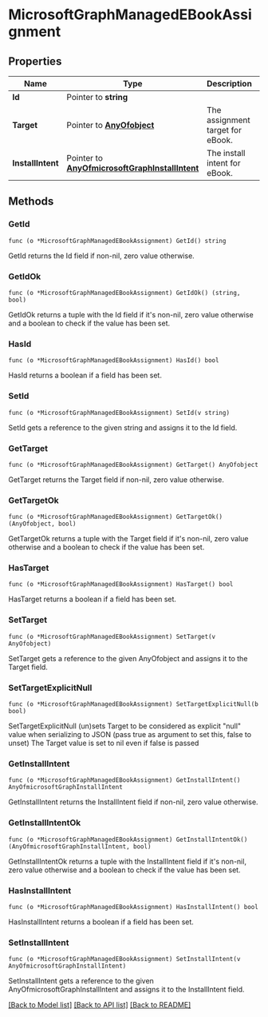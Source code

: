 # MicrosoftGraphManagedEBookAssignment

## Properties

Name | Type | Description | Notes
------------ | ------------- | ------------- | -------------
**Id** | Pointer to **string** |  | [optional] 
**Target** | Pointer to [**AnyOfobject**](anyOf&lt;object&gt;.md) | The assignment target for eBook. | [optional] 
**InstallIntent** | Pointer to [**AnyOfmicrosoftGraphInstallIntent**](anyOf&lt;microsoft.graph.installIntent&gt;.md) | The install intent for eBook. | [optional] 

## Methods

### GetId

`func (o *MicrosoftGraphManagedEBookAssignment) GetId() string`

GetId returns the Id field if non-nil, zero value otherwise.

### GetIdOk

`func (o *MicrosoftGraphManagedEBookAssignment) GetIdOk() (string, bool)`

GetIdOk returns a tuple with the Id field if it's non-nil, zero value otherwise
and a boolean to check if the value has been set.

### HasId

`func (o *MicrosoftGraphManagedEBookAssignment) HasId() bool`

HasId returns a boolean if a field has been set.

### SetId

`func (o *MicrosoftGraphManagedEBookAssignment) SetId(v string)`

SetId gets a reference to the given string and assigns it to the Id field.

### GetTarget

`func (o *MicrosoftGraphManagedEBookAssignment) GetTarget() AnyOfobject`

GetTarget returns the Target field if non-nil, zero value otherwise.

### GetTargetOk

`func (o *MicrosoftGraphManagedEBookAssignment) GetTargetOk() (AnyOfobject, bool)`

GetTargetOk returns a tuple with the Target field if it's non-nil, zero value otherwise
and a boolean to check if the value has been set.

### HasTarget

`func (o *MicrosoftGraphManagedEBookAssignment) HasTarget() bool`

HasTarget returns a boolean if a field has been set.

### SetTarget

`func (o *MicrosoftGraphManagedEBookAssignment) SetTarget(v AnyOfobject)`

SetTarget gets a reference to the given AnyOfobject and assigns it to the Target field.

### SetTargetExplicitNull

`func (o *MicrosoftGraphManagedEBookAssignment) SetTargetExplicitNull(b bool)`

SetTargetExplicitNull (un)sets Target to be considered as explicit "null" value
when serializing to JSON (pass true as argument to set this, false to unset)
The Target value is set to nil even if false is passed
### GetInstallIntent

`func (o *MicrosoftGraphManagedEBookAssignment) GetInstallIntent() AnyOfmicrosoftGraphInstallIntent`

GetInstallIntent returns the InstallIntent field if non-nil, zero value otherwise.

### GetInstallIntentOk

`func (o *MicrosoftGraphManagedEBookAssignment) GetInstallIntentOk() (AnyOfmicrosoftGraphInstallIntent, bool)`

GetInstallIntentOk returns a tuple with the InstallIntent field if it's non-nil, zero value otherwise
and a boolean to check if the value has been set.

### HasInstallIntent

`func (o *MicrosoftGraphManagedEBookAssignment) HasInstallIntent() bool`

HasInstallIntent returns a boolean if a field has been set.

### SetInstallIntent

`func (o *MicrosoftGraphManagedEBookAssignment) SetInstallIntent(v AnyOfmicrosoftGraphInstallIntent)`

SetInstallIntent gets a reference to the given AnyOfmicrosoftGraphInstallIntent and assigns it to the InstallIntent field.


[[Back to Model list]](../README.md#documentation-for-models) [[Back to API list]](../README.md#documentation-for-api-endpoints) [[Back to README]](../README.md)



